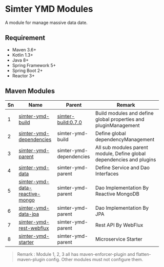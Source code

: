 # Simter YMD Modules

A module for manage massive data date.

## Requirement

- Maven 3.6+
- Kotlin 1.3+
- Java 8+
- Spring Framework 5+
- Spring Boot 2+
- Reactor 3+

## Maven Modules

Sn | Name                             | Parent                  | Remark
---|----------------------------------|-------------------------|--------
1  | [simter-ymd-build]               | [simter-build:0.7.0]    | Build modules and define global properties and pluginManagement
2  | [simter-ymd-dependencies]        | simter-ymd-build        | Define global dependencyManagement
3  | [simter-ymd-parent]              | simter-ymd-dependencies | All sub modules parent module, Define global dependencies and plugins
4  | [simter-ymd-data]                | simter-ymd-parent       | Define Service and Dao Interfaces
5  | [simter-ymd-data-reactive-mongo] | simter-ymd-parent       | Dao Implementation By Reactive MongoDB
6  | [simter-ymd-data-jpa]            | simter-ymd-parent       | Dao Implementation By JPA
7  | [simter-ymd-rest-webflux]        | simter-ymd-parent       | Rest API By WebFlux
8  | [simter-ymd-starter]             | simter-ymd-parent       | Microservice Starter

> Remark : Module 1, 2, 3 all has maven-enforcer-plugin and flatten-maven-plugin config. Other modules must not configure them.


[simter-build:0.7.0]: https://github.com/simter/simter-build/tree/0.7.0
[simter-ymd-build]: https://github.com/simter/simter-ymd
[simter-ymd-dependencies]: https://github.com/simter/simter-ymd/tree/master/simter-ymd-dependencies
[simter-ymd-parent]: https://github.com/simter/simter-ymd/tree/master/simter-ymd-parent
[simter-ymd-data]: https://github.com/simter/simter-ymd/tree/master/simter-ymd-data
[simter-ymd-data-jpa]: https://github.com/simter/simter-ymd/tree/master/simter-ymd-data-jpa
[simter-ymd-data-reactive-mongo]: https://github.com/simter/simter-ymd/tree/master/simter-ymd-data-reactive-mongo
[simter-ymd-rest-webflux]: https://github.com/simter/simter-ymd/tree/master/simter-ymd-rest-webflux
[simter-ymd-starter]: https://github.com/simter/simter-ymd/tree/master/simter-ymd-starter